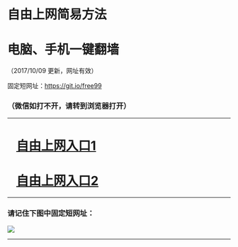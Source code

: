 ﻿# 自由上网简易方法

# 电脑、手机一键翻墙

（2017/10/09 更新，网址有效）

固定短网址：https://git.io/free99

### （微信如打不开，请转到浏览器打开）


***





# &nbsp;&nbsp; <a href="http://ft3065314544.fwq-tz-1001.info/fwqtz01.html?t=10090011471 " target="_blank">自由上网入口1</a>
# &nbsp;&nbsp; <a href="http://ft2591428289.fwq-tz-1002.info/fwqtz02.html?t=100900127513 " target="_blank">自由上网入口2</a>
***

### 请记住下图中固定短网址：

<img src="https://s3-us-west-2.amazonaws.com/fwq-1001/yjfq-20170905okok.png" /> 


***

